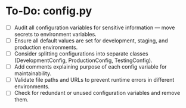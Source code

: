 # To-Do: config.py

- [ ] Audit all configuration variables for sensitive information — move secrets to environment variables.
- [ ] Ensure all default values are set for development, staging, and production environments.
- [ ] Consider splitting configurations into separate classes (DevelopmentConfig, ProductionConfig, TestingConfig).
- [ ] Add comments explaining purpose of each config variable for maintainability.
- [ ] Validate file paths and URLs to prevent runtime errors in different environments.
- [ ] Check for redundant or unused configuration variables and remove them.
